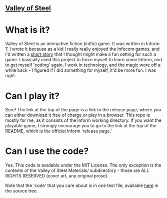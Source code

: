 ## <a href="http://e2podcast.spunkotronic.com/Release/index.html">Valley of Steel</a>


# What is it?

Valley of Steel is an interactive fiction (intfic) game.  It was written in 
Inform 7.  I wrote it because as a kid I really really enjoyed the Infocom
games, and I'd written a <a href="http://everything2.com/user/The+Custodian/writeups/Meek+and+obedient+you+follow+the+leader+down+well+trodden+corridors+into+the+valley+of+steel">short story</a> that I thought might make a fun setting for
such a game.  I basically used this project to force myself to learn some
Inform, and to get myself 'coding' again.  I work in technology, and the
magic wore off a while back - I figured if I did something for myself, it'd
be more fun.  I was right.

# Can I play it?

Sure!  The link at the top of the page is a link to the release page, where you
can either download it free of charge or play in a browser. This repo is mostly
for me, as it consists of the Inform working directory.  If you want the 
playable game, I strongly encourage you to go to the link at the top of the
README, which is the official Inform 'release page.' 

# Can I use the code?

Yes.  This code is available under the MIT License.  The only exception is the
contents of the Valley of Steel Materials/ subdirectory - those are 
ALL RIGHTS RESERVED (cover art, any original prose).

Note that the 'code' that you care about is in one text file, available 
<a href="https://github.com/jbz/valleyofsteel/tree/master/Valley%20of%20Steel.inform/Source">here</a>
in the source tree.
